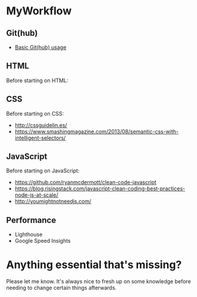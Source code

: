 # MyWorkflow

## Git(hub)
- [Basic Git(hub) usage](https://www.youtube.com/watch?v=cd-g06nA3ns&app=desktop)

## HTML
Before starting on HTML:


## CSS
Before starting on CSS:
- http://cssguidelin.es/
- https://www.smashingmagazine.com/2013/08/semantic-css-with-intelligent-selectors/

## JavaScript
Before starting on JavaScript:
- https://github.com/ryanmcdermott/clean-code-javascript
- https://blog.risingstack.com/javascript-clean-coding-best-practices-node-js-at-scale/
- http://youmightnotneedjs.com/

## Performance
- Lighthouse
- Google Speed Insights

# Anything essential that's missing?
Please let me know. It's always nice to fresh up on some knowledge before needing to change certain things afterwards.
